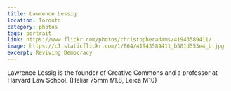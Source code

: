 ```yaml
---
title: Lawrence Lessig
location: Toronto
category: photos
tags: portrait
link: https://www.flickr.com/photos/christopheradams/41943589411/
image: https://c1.staticflickr.com/1/864/41943589411_b501d553e4_b.jpg
excerpt: Reviving Democracy
---
```


Lawrence Lessig is the founder of Creative Commons and a professor at Harvard Law School.
(Heliar 75mm f/1.8, Leica M10)
